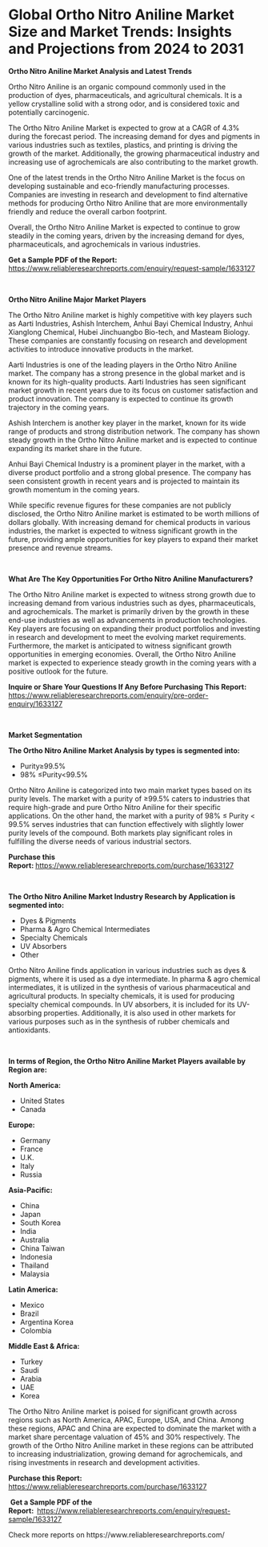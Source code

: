 <p><h1>Global Ortho Nitro Aniline Market Size and Market Trends: Insights and Projections from 2024 to 2031</h1></p><p><strong>Ortho Nitro Aniline Market Analysis and Latest Trends</strong></p>
<p><p>Ortho Nitro Aniline is an organic compound commonly used in the production of dyes, pharmaceuticals, and agricultural chemicals. It is a yellow crystalline solid with a strong odor, and is considered toxic and potentially carcinogenic.</p><p>The Ortho Nitro Aniline Market is expected to grow at a CAGR of 4.3% during the forecast period. The increasing demand for dyes and pigments in various industries such as textiles, plastics, and printing is driving the growth of the market. Additionally, the growing pharmaceutical industry and increasing use of agrochemicals are also contributing to the market growth.</p><p>One of the latest trends in the Ortho Nitro Aniline Market is the focus on developing sustainable and eco-friendly manufacturing processes. Companies are investing in research and development to find alternative methods for producing Ortho Nitro Aniline that are more environmentally friendly and reduce the overall carbon footprint.</p><p>Overall, the Ortho Nitro Aniline Market is expected to continue to grow steadily in the coming years, driven by the increasing demand for dyes, pharmaceuticals, and agrochemicals in various industries.</p></p>
<p><strong>Get a Sample PDF of the Report:&nbsp;</strong> <a href="https://www.reliableresearchreports.com/enquiry/request-sample/1633127">https://www.reliableresearchreports.com/enquiry/request-sample/1633127</a></p>
<p>&nbsp;</p>
<p><strong>Ortho Nitro Aniline Major Market Players</strong></p>
<p><p>The Ortho Nitro Aniline market is highly competitive with key players such as Aarti Industries, Ashish Interchem, Anhui Bayi Chemical Industry, Anhui Xianglong Chemical, Hubei Jinchuangbo Bio-tech, and Masteam Biology. These companies are constantly focusing on research and development activities to introduce innovative products in the market.</p><p>Aarti Industries is one of the leading players in the Ortho Nitro Aniline market. The company has a strong presence in the global market and is known for its high-quality products. Aarti Industries has seen significant market growth in recent years due to its focus on customer satisfaction and product innovation. The company is expected to continue its growth trajectory in the coming years.</p><p>Ashish Interchem is another key player in the market, known for its wide range of products and strong distribution network. The company has shown steady growth in the Ortho Nitro Aniline market and is expected to continue expanding its market share in the future.</p><p>Anhui Bayi Chemical Industry is a prominent player in the market, with a diverse product portfolio and a strong global presence. The company has seen consistent growth in recent years and is projected to maintain its growth momentum in the coming years.</p><p>While specific revenue figures for these companies are not publicly disclosed, the Ortho Nitro Aniline market is estimated to be worth millions of dollars globally. With increasing demand for chemical products in various industries, the market is expected to witness significant growth in the future, providing ample opportunities for key players to expand their market presence and revenue streams.</p></p>
<p>&nbsp;</p>
<p><strong>What Are The Key Opportunities For Ortho Nitro Aniline Manufacturers?</strong></p>
<p><p>The Ortho Nitro Aniline market is expected to witness strong growth due to increasing demand from various industries such as dyes, pharmaceuticals, and agrochemicals. The market is primarily driven by the growth in these end-use industries as well as advancements in production technologies. Key players are focusing on expanding their product portfolios and investing in research and development to meet the evolving market requirements. Furthermore, the market is anticipated to witness significant growth opportunities in emerging economies. Overall, the Ortho Nitro Aniline market is expected to experience steady growth in the coming years with a positive outlook for the future.</p></p>
<p><strong>Inquire or Share Your Questions If Any Before Purchasing This Report:</strong> <a href="https://www.reliableresearchreports.com/enquiry/pre-order-enquiry/1633127">https://www.reliableresearchreports.com/enquiry/pre-order-enquiry/1633127</a></p>
<p>&nbsp;</p>
<p><strong>Market Segmentation</strong></p>
<p><strong>The Ortho Nitro Aniline Market Analysis by types is segmented into:</strong></p>
<p><ul><li>Purity≥99.5%</li><li>98% ≤Purity<99.5%</li></ul></p>
<p><p>Ortho Nitro Aniline is categorized into two main market types based on its purity levels. The market with a purity of ≥99.5% caters to industries that require high-grade and pure Ortho Nitro Aniline for their specific applications. On the other hand, the market with a purity of 98% ≤ Purity < 99.5% serves industries that can function effectively with slightly lower purity levels of the compound. Both markets play significant roles in fulfilling the diverse needs of various industrial sectors.</p></p>
<p><strong>Purchase this Report:&nbsp;</strong><a href="https://www.reliableresearchreports.com/purchase/1633127">https://www.reliableresearchreports.com/purchase/1633127</a></p>
<p>&nbsp;</p>
<p><strong>The Ortho Nitro Aniline Market Industry Research by Application is segmented into:</strong></p>
<p><ul><li>Dyes & Pigments</li><li>Pharma & Agro Chemical Intermediates</li><li>Specialty Chemicals</li><li>UV Absorbers</li><li>Other</li></ul></p>
<p><p>Ortho Nitro Aniline finds application in various industries such as dyes & pigments, where it is used as a dye intermediate. In pharma & agro chemical intermediates, it is utilized in the synthesis of various pharmaceutical and agricultural products. In specialty chemicals, it is used for producing specialty chemical compounds. In UV absorbers, it is included for its UV-absorbing properties. Additionally, it is also used in other markets for various purposes such as in the synthesis of rubber chemicals and antioxidants.</p></p>
<p>&nbsp;</p>
<p><strong>In terms of Region, the Ortho Nitro Aniline Market Players available by Region are:</strong></p>
<p>
    <p> <strong> North America: </strong>
        <ul>
            <li>United States</li>
            <li>Canada</li>
        </ul>
        </p> 
    <p> <strong> Europe: </strong>
        <ul>
            <li>Germany</li>
            <li>France</li>
            <li>U.K.</li>
            <li>Italy</li>
            <li>Russia</li>
        </ul>
        </p> 
    <p> <strong> Asia-Pacific: </strong>
        <ul>
            <li>China</li>
            <li>Japan</li>
            <li>South Korea</li>
            <li>India</li>
            <li>Australia</li>
            <li>China Taiwan</li>
            <li>Indonesia</li>
            <li>Thailand</li>
            <li>Malaysia</li>
        </ul>
        </p> 
    <p> <strong> Latin America: </strong>
        <ul>
            <li>Mexico</li>
            <li>Brazil</li>
            <li>Argentina Korea</li>
            <li>Colombia</li>
        </ul>
        </p> 
    <p> <strong> Middle East & Africa: </strong>
        <ul>
            <li>Turkey</li>
            <li>Saudi</li>
            <li>Arabia</li>
            <li>UAE</li>
            <li>Korea</li>
        </ul>
    </p>
    </p>
<p><p>The Ortho Nitro Aniline market is poised for significant growth across regions such as North America, APAC, Europe, USA, and China. Among these regions, APAC and China are expected to dominate the market with a market share percentage valuation of 45% and 30% respectively. The growth of the Ortho Nitro Aniline market in these regions can be attributed to increasing industrialization, growing demand for agrochemicals, and rising investments in research and development activities.</p></p>
<p><strong>Purchase this Report: </strong><a href="https://www.reliableresearchreports.com/purchase/1633127">https://www.reliableresearchreports.com/purchase/1633127</a></p>
<p>&nbsp;<strong>Get a Sample PDF of the Report:&nbsp;&nbsp;</strong><a href="https://www.reliableresearchreports.com/enquiry/request-sample/1633127">https://www.reliableresearchreports.com/enquiry/request-sample/1633127</a></p>
<p><strong></strong></p>
<p>Check more reports on https://www.reliableresearchreports.com/</p>